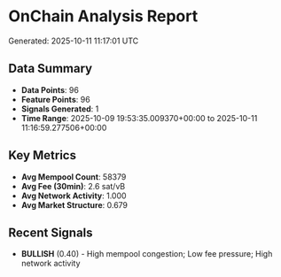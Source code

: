 # OnChain Analysis Report
Generated: 2025-10-11 11:17:01 UTC

## Data Summary
- **Data Points**: 96
- **Feature Points**: 96
- **Signals Generated**: 1
- **Time Range**: 2025-10-09 19:53:35.009370+00:00 to 2025-10-11 11:16:59.277506+00:00

## Key Metrics
- **Avg Mempool Count**: 58379
- **Avg Fee (30min)**: 2.6 sat/vB
- **Avg Network Activity**: 1.000
- **Avg Market Structure**: 0.679

## Recent Signals
- **BULLISH** (0.40) - High mempool congestion; Low fee pressure; High network activity
